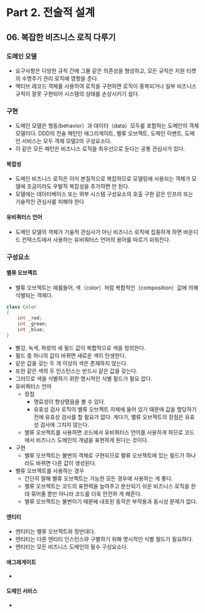 # Part 2. 전술적 설계
## 06. 복잡한 비즈니스 로직 다루기

### 도메인 모델
- 요구사항은 다양한 규칙 간에 그물 같은 의존성을 형성하고, 모든 규칙은 지원 티켓의 수명주기 관리 로직에 영향을 준다.
- 액티브 레코드 객체를 사용하여 로직을 구현하면 로직이 중복되거나 일부 비즈니스 규칙이 잘못 구현되어 시스템의 상태를 손상시키기 쉽다.

### 구현
- 도메인 모델은 행동(behavior）과 데이터（data）모두를 포함하는 도메인의 객체 모델이다. DDD의 전술 패턴인 애그리게이트, 밸류 오브젝트, 도메인 이벤트, 도메인 서비스는 모두 객체 모델2의 구성요소다.
- 이 같은 모든 패턴은 비즈니스 로직을 최우선으로 둔다는 공통 관심사가 있다.
#### 복잡성
- 도메인 비즈니스 로직은 이미 본질적으로 복잡하므로 모델링에 사용되는 객체가 모델에 조금이라도 우발적 복잡성을 추가하면 안 된다.
- 모델에는 데이터베이스 또는 외부 시스템 구성요소의 호출 구현 같은 인프라 또는 기술적인 관심사를 피해야 한다
#### 유비쿼터스 언어
- 도메인 모델의 객체가 기술적 관심사가 아닌 비즈니스 로직에 집중하게 하면 바운디드 컨텍스트에서 사용하는 유비쿼터스 언어의 용어를 따르기 쉬워진다.

### 구성요소
#### 밸류 오브젝트
- 밸류 오브젝트는 예를들어, 색（color）처럼 복합적인（composition）값에 의해 식별되는 객체다.
```java
class Color
{
    int _red;
    int _green;
    int _blue;
}
```
- 빨강, 녹색, 파랑의 세 필드 값이 복합적으로 색을 정의한다.
- 필드 중 하나의 값이 바뀌면 새로운 색이 탄생한다.
- 같은 값을 갖는 두 개 이상의 색은 존재하지 않는다. 
- 또한 같은 색의 두 인스턴스는 반드시 같은 값을 갖는다. 
- 그러므로 색을 식별하기 위한 명시적인 식별 필드가 필요 없다.
- 유비쿼터스 언어
  - 장점
    - 명료성이 향상됐음을 볼 수 있다.
    - 유효성 검사 로직이 밸류 오브젝트 자체에 들어 있기 때문에 값을 할당하기 전에 유효성 검사를 할 필요가 없다. 게다가, 밸류 오브젝트의 장점은 유효성 검사에 그치지 않는다.
  - 밸류 오브젝트를 사용하면 코드에서 유비쿼터스 언어를 사용하게 하므로 코드에서 비즈니스 도메인의 개념을 표현하게 된다는 것이다.
- 구현
  - 밸류 오브젝트는 불변의 객체로 구현되므로 밸류 오브젝트에 있는 필드가 하나라도 바뀌면 다른 값이 생성된다.
- 벨류 오브젝트를 사용하는 경우
  - 간단히 말해 밸류 오브젝트는 가능한 모든 경우에 사용하는 게 좋다. 
  - 밸류 오브젝트는 코드의 표현력을 높여주고 분산되기 쉬운 비즈니스 로직을 한데 묶어줄 뿐만 아니라 코드를 더욱 안전하 게 해준다. 
  - 밸류 오브젝트는 불변이기 때문에 내포된 동작은 부작용과 동시성 문제가 없다.
#### 엔티티
- 엔티티는 밸류 오브젝트와 정반대다. 
- 엔티티는 다른 엔티티 인스턴스와 구별하기 위해 명시적인 식별 필드가 필요하다.
- 엔티티는 모든 비즈니스 도메인의 필수 구성요소다.
#### 에그레게이트
- 
#### 도메인 서비스
- 